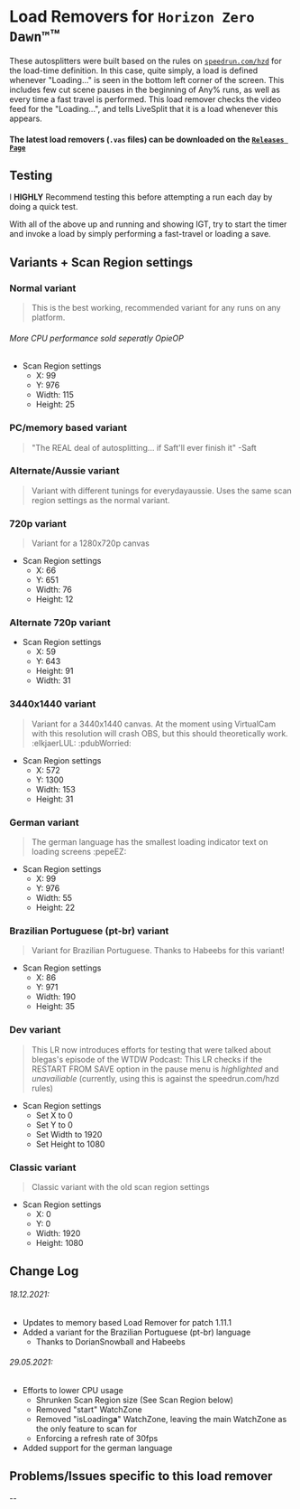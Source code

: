 # Load Removers for `Horizon Zero Dawn™`™

These autosplitters were built based on the rules on [`speedrun.com/hzd`](https://www.speedrun.com/hzd) for the load-time definition.
In this case, quite simply, a load is defined whenever "Loading..." is seen in the bottom left corner of the screen.
This includes few cut scene pauses in the beginning of Any% runs, as well as every time a fast travel is performed.
This load remover checks the video feed for the "Loading...", and tells LiveSplit that it is a load whenever this appears.

#### The latest load removers (`.vas` files) can be downloaded on the [`Releases Page`](https://github.com/blegas78/autoSplitters/releases)

## Testing

I **HIGHLY** Recommend testing this before attempting a run each day by doing a quick test.

With all of the above up and running and showing IGT, try to start the timer and invoke a load by simply performing a fast-travel or loading a save.

## Variants + Scan Region settings

### Normal variant
> This is the best working, recommended variant for any runs on any platform.
###### More CPU performance sold seperatly OpieOP
 - Scan Region settings
   - X: 99
   - Y: 976
   - Width: 115
   - Height: 25

### PC/memory based variant
> "The REAL deal of autosplitting... if Saft'll ever finish it" -Saft

### Alternate/Aussie variant
> Variant with different tunings for everydayaussie. Uses the same scan region settings as the normal variant.

### 720p variant
> Variant for a 1280x720p canvas
- Scan Region settings
  - X: 66
  - Y: 651
  - Width: 76
  - Height: 12

### Alternate 720p variant

- Scan Region settings
  - X: 59
  - Y: 643
  - Height: 91
  - Width: 31

### 3440x1440 variant
> Variant for a 3440x1440 canvas. At the moment using VirtualCam with this resolution will crash OBS, but this should theoretically work. :elkjaerLUL: :pdubWorried:
- Scan Region settings
  - X: 572
  - Y: 1300
  - Width: 153
  - Height: 31

### German variant
> The german language has the smallest loading indicator text on loading screens :pepeEZ:

 - Scan Region settings
   - X: 99
   - Y: 976
   - Width: 55
   - Height: 22
   
### Brazilian Portuguese (pt-br) variant
> Variant for Brazilian Portuguese. Thanks to Habeebs for this variant!

 - Scan Region settings
   - X: 86
   - Y: 971
   - Width: 190
   - Height: 35

### Dev variant

> This LR now introduces efforts for testing that were talked about blegas's episode of the WTDW Podcast: This LR checks if the RESTART FROM SAVE option in the pause menu is *highlighted* and *unavailiable* (currently, using this is against the speedrun.com/hzd rules)

 - Scan Region settings
   - Set X to 0
   - Set Y to 0
   - Set Width to 1920
   - Set Height to 1080


### Classic variant
> Classic variant with the old scan region settings

 - Scan Region settings
   - X: 0
   - Y: 0
   - Width: 1920
   - Height: 1080


##  Change Log

###### 18.12.2021:
- Updates to memory based Load Remover for patch 1.11.1
- Added a variant for the Brazilian Portuguese (pt-br) language
  - Thanks to DorianSnowball and Habeebs 

###### 29.05.2021:
- Efforts to lower CPU usage
  - Shrunken Scan Region size (See Scan Region below)
  - Removed "start" WatchZone
  - Removed "isLoading**a**" WatchZone, leaving the main WatchZone as the only feature to scan for
  - Enforcing a refresh rate of 30fps
- Added support for the german language

## Problems/Issues specific to this load remover

--

